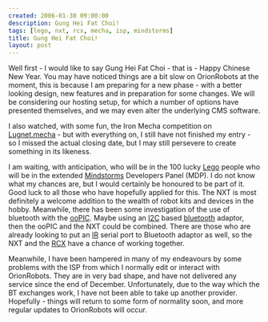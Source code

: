```yaml
---
created: 2006-01-30 09:00:00
description: Gung Hei Fat Choi!
tags: [lego, nxt, rcx, mecha, isp, mindstorms]
title: Gung Hei Fat Choi!
layout: post
---
```

Well first - I would like to say Gung Hei Fat Choi - that is - Happy Chinese New Year. You may have noticed things are a bit slow on OrionRobots at the moment, this is because I am preparing for a new phase - with a better looking design, new features and in preparation for some changes. We will be considering our hosting setup, for which a number of options have presented themselves, and we may even alter the underlying CMS software.

I also watched, with some fun, the Iron Mecha competition on [Lugnet.mecha](http://news.lugnet.com/build/mecha) - but with everything on, I still have not finished my entry - so I missed the actual closing date, but I may still persevere to create something in its likeness.

I am waiting, with anticipation, who will be in the 100 lucky [Lego](Lego "The best known construction toy") people who will be in the extended [Mindstorms](MindStorms "A Robotic construction toy system from Lego") Developers Panel (MDP). I do not know what my chances are, but I would certainly be honoured to be part of it. Good luck to all those who have hopefully applied for this. The NXT is most definitely a welcome addition to the wealth of robot kits and devices in the hobby. Meanwhile, there has been some investigation of the use of bluetooth with the [ooPIC](/wiki/oopic.html "OOPic"). Maybe using an [I2C](I2C "Inter Integrated Circuit bus") based [bluetooth](Bluetooth "Bluetooth") adaptor, then the ooPIC and the NXT could be combined. There are those who are already looking to put an [IR](IR "Acronym for Infra Red") serial port to Bluetooth adaptor as well, so the NXT and the [RCX](Lego+RCX "The Lego RCX") have a chance of working together.

Meanwhile, I have been hampered in many of my endeavours by some problems with the ISP from which I normally edit or interact with OrionRobots. They are in very bad shape, and have not delivered any service since the end of December. Unfortunately, due to the way which the BT exchanges work, I have not been able to take up another provider. Hopefully - things will return to some form of normality soon, and more regular updates to OrionRobots will occur.
